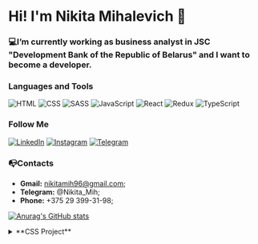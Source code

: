 # Hi! I'm Nikita Mihalevich 👋

### 💻I’m currently working as business analyst in JSC "Development Bank of the Republic of Belarus" and I want to become a developer.

### Languages and Tools
![HTML](https://img.shields.io/badge/-HTML-090909?style=for-the-badge&logo=html&logoColor=D62D20)
![CSS](https://img.shields.io/badge/-CSS-090909?style=for-the-badge&logo=css&logoColor=4A8CFF)
![SASS](https://img.shields.io/badge/-SASS-090909?style=for-the-badge&logo=SASS&logoColor=FF1493)
![JavaScript](https://img.shields.io/badge/-JavaScript-090909?style=for-the-badge&logo=JavaScript&logoColor=F88C00)
![React](https://img.shields.io/badge/-React-090909?style=for-the-badge&logo=React&logoColor=89CFF0)
![Redux](https://img.shields.io/badge/-Redux-090909?style=for-the-badge&logo=Redux&logoColor=600070)
![TypeScript](https://img.shields.io/badge/-TypeScript-090909?style=for-the-badge&logo=TypeScript&logoColor=FDFF00)

### Follow Me
[![LinkedIn](https://img.shields.io/badge/-LinkedIn-090909?style=for-the-badge&logo=linkedin&logoColor=003BA3)](https://www.linkedin.com/in/nikita-mihalevich-1b215a211/)
[![Instagram](https://img.shields.io/badge/-Instagram-090909?style=for-the-badge&logo=Instagram&logoColor=F400A1)](https://instagram.com/nikita_mihalevich)
[![Telegram](https://img.shields.io/badge/-Telegram-090909?style=for-the-badge&logo=Telegram&logoColor=4A8CFF)](https://t.me/Nikita_Mih)


### 📭Contacts
* **Gmail:** nikitamih96@gmail.com;
* **Telegram:** @Nikita_Mih;
* **Phone:** +375 29 399-31-98;

[![Anurag's GitHub stats](https://github-readme-stats.vercel.app/api?username=NikitaMih)](https://github.com/anuraghazra/github-readme-stats)

<details><summary>**CSS Project**</summary>
   1. <a href="https://github.com/NikitaMih/WEISS">WEISS</a>
</details>

